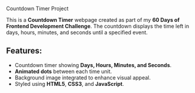  Countdown Timer Project

This is a **Countdown Timer** webpage created as part of my **60 Days of Frontend Development Challenge**. The countdown displays the time left in days, hours, minutes, and seconds until a specified event.

## Features:
- Countdown timer showing **Days, Hours, Minutes, and Seconds**.
- **Animated dots** between each time unit.
- Background image integrated to enhance visual appeal.
- Styled using **HTML5**, **CSS3**, and **JavaScript**.
